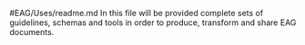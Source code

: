 #EAG/Uses/readme.md
In this file will be provided complete sets of guidelines, schemas and tools in order to produce, transform and share EAG documents.